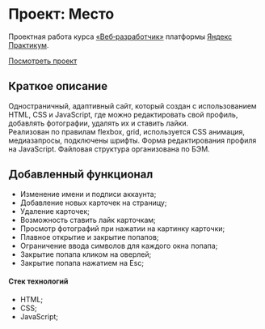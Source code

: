 # Проект: Место

Проектная работа курса [«Веб‑разработчик»](https://practicum.yandex.ru/web/ "Курс «Веб‑разработчик» — Яндекс Практикум") платформы [Яндекс Практикум](https://practicum.yandex.ru/ "Яндекс Практикум").   

[Посмотреть проект](https://nopracticum.github.io/mesto/)
## Краткое описание
Одностраничный, адаптивный сайт, который создан с использованием HTML, CSS и JavaScript, где можно редактировать свой профиль, добавлять фотографии, удалять их и ставить лайки.   
Реализован по правилам flexbox, grid, используется CSS анимация, медиазапросы, подключены шрифты. Форма редактирования профиля на JavaScript. Файловая структура организована по БЭМ.   

## Добавленный функционал
 * Изменение имени и подписи аккаунта;
 * Добавление новых карточек на страницу;
 * Удаление карточек;
 * Возможность ставить лайк карточкам;
 * Просмотр фотографий при нажатии на картинку карточки;
 * Плавное открытие и закрытие попапов;
 * Ограничение ввода символов для каждого окна попапа;
 * Закрытие попапа кликом на оверлей;
 * Закрытие попапа нажатием на Esc;
 

#### Стек технологий
  * HTML;
  * CSS;
  * JavaScript;